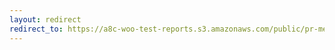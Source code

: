 ```yaml
---
layout: redirect
redirect_to: https://a8c-woo-test-reports.s3.amazonaws.com/public/pr-merge/38738/api/index.html
---
```

